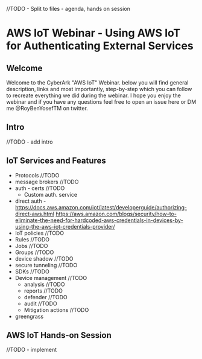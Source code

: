 //TODO - Split to files - agenda, hands on session

# AWS IoT Webinar - Using AWS IoT for Authenticating External Services

## Welcome

Welcome to the CyberArk "AWS IoT" Webinar. 
below you will find general description, links and most importantly, step-by-step which you can follow to recreate everything we did during the webinar. 
I hope you enjoy the webinar and if you have any questions feel free to open an issue here or DM me @RoyBenYosefTM on twitter.

## Intro

//TODO - add intro

## IoT Services and Features

* Protocols //TODO
* message brokers //TODO
* auth - certs  //TODO
   * Custom auth. service
* direct auth - https://docs.aws.amazon.com/iot/latest/developerguide/authorizing-direct-aws.html
https://aws.amazon.com/blogs/security/how-to-eliminate-the-need-for-hardcoded-aws-credentials-in-devices-by-using-the-aws-iot-credentials-provider/
* IoT policies //TODO
* Rules //TODO
* Jobs //TODO
* Groups //TODO
* device shadow //TODO
* secure tunneling //TODO
* SDKs //TODO
* Device management //TODO
   * analysis //TODO
   * reports //TODO
   * defender //TODO
   * audit //TODO
   * Mitigation actions //TODO
* greengrass

## AWS IoT Hands-on Session
//TODO - implement
